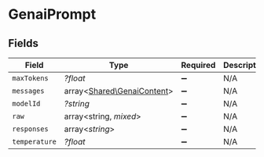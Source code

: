 # GenaiPrompt


## Fields

| Field                                                             | Type                                                              | Required                                                          | Description                                                       |
| ----------------------------------------------------------------- | ----------------------------------------------------------------- | ----------------------------------------------------------------- | ----------------------------------------------------------------- |
| `maxTokens`                                                       | *?float*                                                          | :heavy_minus_sign:                                                | N/A                                                               |
| `messages`                                                        | array<[Shared\GenaiContent](../../Models/Shared/GenaiContent.md)> | :heavy_minus_sign:                                                | N/A                                                               |
| `modelId`                                                         | *?string*                                                         | :heavy_minus_sign:                                                | N/A                                                               |
| `raw`                                                             | array<string, *mixed*>                                            | :heavy_minus_sign:                                                | N/A                                                               |
| `responses`                                                       | array<*string*>                                                   | :heavy_minus_sign:                                                | N/A                                                               |
| `temperature`                                                     | *?float*                                                          | :heavy_minus_sign:                                                | N/A                                                               |